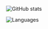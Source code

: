 ![GitHub stats](https://github-readme-stats.vercel.app/api?username=UntoldGam&show_icons=true&theme=tokyonight) 

![Languages](https://github-readme-stats.vercel.app/api/top-langs/?username=UntoldGam&theme=tokyonight)
